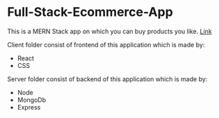 # Full-Stack-Ecommerce-App
This is a MERN Stack app on which you can buy products you like.
[Link](https://full-stack-ecommerce-app-client.vercel.app/)

Client folder consist of frontend of this application which is made by:
<ul>
<li>React</li>
<li>CSS</li>
</ul>

Server folder consist of backend of this application which is made by:
<ul>
<li>Node</li>
<li>MongoDb</li>
<li>Express</li>
</ul>
